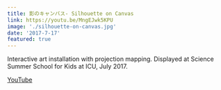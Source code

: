 ```yaml
---
title: 影のキャンバス- Silhouette on Canvas
link: https://youtu.be/MngEJwk5KPU
image: './silhouette-on-canvas.jpg'
date: '2017-7-17'
featured: true
---
```


<!-- 2017年7月制作/ICU子ども科学教室にて展示 (Science Summer School for Kids at ICU, July 2017) -->
<!-- >キャンバスの前に立つと、現れるのはラフな輪郭で描かれたデジタルな「影」 -->
<!-- > 近づいてみると、ぱあっと広がるのは万華鏡のように色彩豊かな「影」 -->
<!-- > プロジェクタが作り出す、暗く力強いアナログな「影」 -->
<!-- > 時折影は止まり、キャンバスの上にできあがるのはデジタル、アナログ、そしてカラフルな「影」が織りなす一つの「絵画」 -->
<!-- > そんな不思議な絵画が、生まれては消えてゆく -->
<!-- Standing before the canvas, Digital silhouettes emerge in rough contours.   -->
<!-- As you draw near,  a kaleidoscope of vibrant "shadows" unfolds.   -->
<!-- Projector-born, these analog shades cast their dark, potent forms.   -->
<!-- At times, the shadows pause, Weaving a singular "painting" on canvas—   -->
<!-- A tapestry of digital, analog, and colorful shade.   -->
<!-- This curious artwork, -->
<!-- Born and vanishing, -->
<!-- In an endless cycle of creation. -->
Interactive art installation with projection mapping.
Displayed at Science Summer School for Kids at ICU, July 2017.

[YouTube](https://youtu.be/MngEJwk5KPU)
